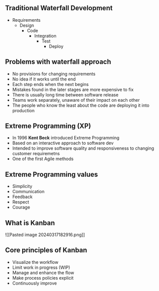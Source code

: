 ## Traditional Waterfall Development

- Requirements
	- Design
		- Code
			- Integration
				- Test
					- Deploy

## Problems with waterfall approach
- No provisions for changing requirements
- No idea if it works until the end
- Each step ends when the next begins
- Mistakes found in the later stages are more expensive to fix
- There is usually long time between software release
- Teams work separately, unaware of their impact on each other
- The people who know the least about the code are deploying it into production

## Extreme Programming (XP)
- In 1996 **Kent Beck** introduced Extreme Programming
- Based on an interactive approach to software dev
- Intended to improve software quality and responsiveness to changing customer requiremetns
- One of the first Agile methods

## Extreme Programming values
- Simplicity
- Communication
- Feedback
- Respect
- Courage

## What is Kanban

![[Pasted image 20240317182916.png]]

## Core principles of Kanban
- Visualize the workflow
- Limit work in progress (WIP)
- Manage and enhance the flow
- Make process policies explicit
- Continuously improve

